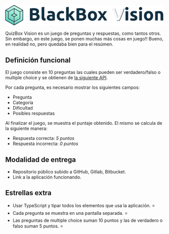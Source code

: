 ![BlackBox Vision](./assets/logo.png "BlackBox Vision")

QuizBox Vision es un juego de preguntas y respuestas, como tantos otros. Sin embargo, en este juego, se ponen muchas más cosas en juego!! Bueno, en realidad no, pero quedaba bien para el resúmen.

## Definición funcional
El juego consiste en 10 preguntas las cuales pueden ser verdadero/falso o multiple choice y se obtienen de [la siguiente API](https://opentdb.com/api.php?amount=10).

Por cada pregunta, es necesario mostrar los siguientes campos:
* Pregunta
* Categoría
* Dificultad
* Posibles respuestas

Al finalizar el juego, se muestra el puntaje obtenido. El mismo se calcula de la
siguiente manera:
* Respuesta correcta: *5 puntos*
* Respuesta incorrecta: *0 puntos*

## Modalidad de entrega
* Repositorio público subido a GitHub, Gitlab, Bitbucket.
* Link a la aplicación funcionando.

## Estrellas extra
* Usar TypeScript y tipar todos los elementos que usa la aplicación. ⭐️
* Cada pregunta se muestra en una pantalla separada. ⭐️
* Las preguntas de multiple choice suman 10 puntos y las de verdadero o falso suman 5 puntos. ⭐️